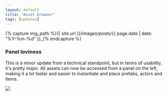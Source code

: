 ```yaml
---
layout: default
title: "Asset browser"
tags: [updates]
---
```

{% capture img_path %}{{ site.url }}/images/posts/{{ page.date | date: "%Y-%m-%d" }}_{% endcapture %}

### Panel loviness
This is a minor update from a technical standpoint, but in terms of usability, it's pretty major. All assets can now be accessed from a panel on the left, making it a lot faster and easier to instantiate and place prefabs, actors and items.

<a href="{{ img_path }}browser.jpg"><img src="{{ img_path }}browser.jpg" /></a>
